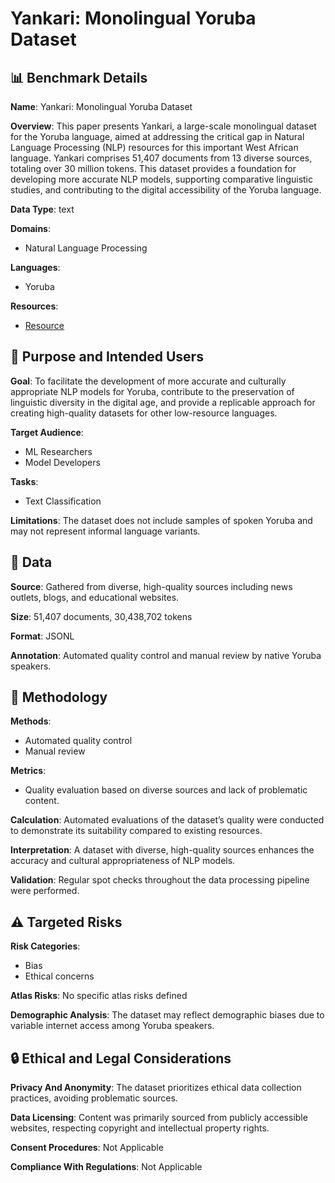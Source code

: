 # Yankari: Monolingual Yoruba Dataset

## 📊 Benchmark Details

**Name**: Yankari: Monolingual Yoruba Dataset

**Overview**: This paper presents Yankari, a large-scale monolingual dataset for the Yoruba language, aimed at addressing the critical gap in Natural Language Processing (NLP) resources for this important West African language. Yankari comprises 51,407 documents from 13 diverse sources, totaling over 30 million tokens. This dataset provides a foundation for developing more accurate NLP models, supporting comparative linguistic studies, and contributing to the digital accessibility of the Yoruba language.

**Data Type**: text

**Domains**:
- Natural Language Processing

**Languages**:
- Yoruba

**Resources**:
- [Resource](https://huggingface.co/datasets/acflp/YANKARI)

## 🎯 Purpose and Intended Users

**Goal**: To facilitate the development of more accurate and culturally appropriate NLP models for Yoruba, contribute to the preservation of linguistic diversity in the digital age, and provide a replicable approach for creating high-quality datasets for other low-resource languages.

**Target Audience**:
- ML Researchers
- Model Developers

**Tasks**:
- Text Classification

**Limitations**: The dataset does not include samples of spoken Yoruba and may not represent informal language variants.

## 💾 Data

**Source**: Gathered from diverse, high-quality sources including news outlets, blogs, and educational websites.

**Size**: 51,407 documents, 30,438,702 tokens

**Format**: JSONL

**Annotation**: Automated quality control and manual review by native Yoruba speakers.

## 🔬 Methodology

**Methods**:
- Automated quality control
- Manual review

**Metrics**:
- Quality evaluation based on diverse sources and lack of problematic content.

**Calculation**: Automated evaluations of the dataset’s quality were conducted to demonstrate its suitability compared to existing resources.

**Interpretation**: A dataset with diverse, high-quality sources enhances the accuracy and cultural appropriateness of NLP models.

**Validation**: Regular spot checks throughout the data processing pipeline were performed.

## ⚠️ Targeted Risks

**Risk Categories**:
- Bias
- Ethical concerns

**Atlas Risks**:
No specific atlas risks defined

**Demographic Analysis**: The dataset may reflect demographic biases due to variable internet access among Yoruba speakers.

## 🔒 Ethical and Legal Considerations

**Privacy And Anonymity**: The dataset prioritizes ethical data collection practices, avoiding problematic sources.

**Data Licensing**: Content was primarily sourced from publicly accessible websites, respecting copyright and intellectual property rights.

**Consent Procedures**: Not Applicable

**Compliance With Regulations**: Not Applicable
